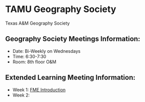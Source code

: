 # TAMU Geography Society
Texas A&amp;M Geography Society

## Geography Society Meetings Information:
- Date: Bi-Weekly on Wednesdays 
- Time: 6:30-7:30
- Room: 8th floor O&M

## Extended Learning Meeting Information:
- Week 1: [FME Introduction](Learning/Week1)
- Week 2: 
